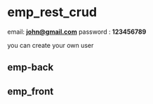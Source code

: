 # emp_rest_crud

email: **john@gmail.com**
password : **123456789**

you can create your own user

## emp-back

## emp_front